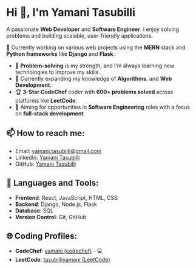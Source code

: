 

# Hi 👋, I'm Yamani Tasubilli

A passionate **Web Developer** and **Software Engineer**. I enjoy solving problems and building scalable, user-friendly applications.

🔭 Currently working on various web projects using the **MERN** stack and **Python frameworks** like **Django** and **Flask**.

- 💪 **Problem-solving** is my strength, and I’m always learning new technologies to improve my skills.
- 🌱 Currently expanding my knowledge of **Algorithms**, and **Web Development**.
- 🏆 **3-Star CodeChef** coder with **600+ problems solved** across platforms like **LeetCode**.
- 🎯 Aiming for opportunities in **Software Engineering** roles with a focus on **full-stack development**.

## 📫 How to reach me:
- Email: [yamani.tasubilli@gmail.com](mailto:tasubilliyamani@gmail.com)
- LinkedIn: [Yamani Tasubilli]([https://www.linkedin.com/in/yamani-tasubilli](https://www.linkedin.com/in/yamani-tasubilli-724502227/))
- GitHub: [Yamani Tasubilli](https://github.com/Yamani246)

## 🔧 Languages and Tools:
- **Frontend**: React, JavaScript, HTML, CSS
- **Backend**: Django, Node.js, Flask
- **Database**: SQL
- **Version Control**: Git, GitHub

## 🌐 Coding Profiles:
- **CodeChef**: [yamani (codechef)](https://www.codechef.com/users/yamani) - 💻
- **LeetCode**: [tasubilliyamani (LeetCode)](https://leetcode.com/yamani_tasubilli/) 

